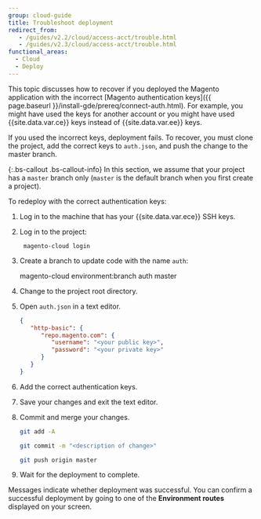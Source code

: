 ```yaml
---
group: cloud-guide
title: Troubleshoot deployment
redirect_from:
   - /guides/v2.2/cloud/access-acct/trouble.html
   - /guides/v2.3/cloud/access-acct/trouble.html
functional_areas:
  - Cloud
  - Deploy
---
```


This topic discusses how to recover if you deployed the Magento application with the incorrect [Magento authentication keys]({{ page.baseurl }}/install-gde/prereq/connect-auth.html). For example, you might have used the keys for another account or you might have used {{site.data.var.ce}} keys instead of {{site.data.var.ee}} keys.

If you used the incorrect keys, deployment fails. To recover, you must clone the project, add the correct keys to `auth.json`, and push the change to the master branch.

{:.bs-callout .bs-callout-info}
In this section, we assume that your project has a `master` branch only (`master` is the default branch when you first create a project).

To redeploy with the correct authentication keys:

1. Log in to the machine that has your {{site.data.var.ece}} SSH keys.
2. Log in to the project:

		magento-cloud login
3. Create a branch to update code with the name `auth`:

      magento-cloud environment:branch auth master
      
4. Change to the project root directory.
5. Open `auth.json` in a text editor.

    ```json
    {
       "http-basic": {
          "repo.magento.com": {
             "username": "<your public key>",
             "password": "<your private key>"
          }
       }
    }
    ```

6. Add the correct authentication keys.
7. Save your changes and exit the text editor.
8. Commit and merge your changes.

    ```bash
    git add -A
    ```
    
    ```bash
    git commit -m "<description of change>"
    ```
    
    ```bash
    git push origin master
    ```

9. Wait for the deployment to complete.

Messages indicate whether deployment was successful. You can confirm a successful deployment by going to one of the **Environment routes** displayed on your screen.
